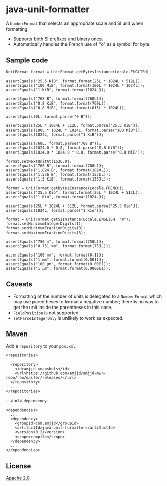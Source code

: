 java-unit-formatter
===================

A `NumberFormat` that selects an appropriate scale and SI unit when formatting.

* Supports both [SI prefixes][1] and [binary ones][2].
* Automatically handles the French use of "o" as a symbol for byte.

[1]: http://en.wikipedia.org/wiki/International_System_of_Units
[2]: http://en.wikipedia.org/wiki/Binary_prefix

Sample code
-----------

    UnitFormat format = UnitFormat.getBytesInstance(Locale.ENGLISH);

    assertEquals("25.5 KiB", format.format(25L * 1024L + 512L));
    assertEquals("100 MiB", format.format(100L * 1024L * 1024L));
    assertEquals("1 KiB", format.format(1024L));

    assertEquals("768 B", format.format(768L));
    assertEquals("0.8 KiB", format.format(769L));
    assertEquals("0.8 MiB", format.format(815L * 1024L));

    assertEquals(0L, format.parse("0 B"));

    assertEquals(25L * 1024L + 512L, format.parse("25.5 KiB"));
    assertEquals(100L * 1024L * 1024L, format.parse("100 MiB"));
    assertEquals(1024L, format.parse("1 KiB"));

    assertEquals(768L, format.parse("768 B"));
    assertEquals(1024.0 * 0.8, format.parse("0.8 KiB"));
    assertEquals(1024.0 * 1024.0 * 0.8, format.parse("0.8 MiB"));

    format.setNextUnitAt(1536.0);
    assertEquals("768 B", format.format(768L));
    assertEquals("1,024 B", format.format(1024L));
    assertEquals("1,536 B", format.format(1536L));
    assertEquals("1.5 KiB", format.format(1537L));

    format = UnitFormat.getBytesInstance(Locale.FRENCH);
    assertEquals("25,5 Kio", format.format(25L * 1024L + 512L));
    assertEquals("1 Kio", format.format(1024L));

    assertEquals(25L * 1024L + 512L, format.parse("25,5 Kio"));
    assertEquals(1024L, format.parse("1 Kio"));

    format = UnitFormat.getSIInstance(Locale.ENGLISH, "m");
    format.setMinimumIntegerDigits(1);
    format.setMinimumFractionDigits(0);
    format.setMaximumFractionDigits(3);

    assertEquals("750 m", format.format(750L));
    assertEquals("0.751 km", format.format(751L));

    assertEquals("100 mm", format.format(0.1));
    assertEquals("1 mm", format.format(0.001));
    assertEquals("100 µm", format.format(0.0001));
    assertEquals("1 µm", format.format(0.000001));

Caveats
-------

* Formatting of the number of units is delegated to a `NumberFormat` which may
  use parentheses to format a negative number; there is no way to get the unit
  inside the parentheses in this case.
* `FieldPosition` is not supported.
* `setParseIntegerOnly` is unlikely to work as expected.
  
Maven
-----

Add a `repository` to your `pom.xml`:

    <repositories>
      ...
      <repository>
        <id>amjjd-snapshots</id>
        <url>https://github.com/amjjd/amjjd-mvn-repo/raw/master/releases/</url>
      </repository>
      ...
    </repositories>

... and a `dependency`:

    <dependencies>
      ...
      <dependency>
        <groupId>com.amjjd</groupId>
        <artifactId>java-unit-formatter</artifactId>
        <version>0.2</version>
        <scope>compile</scope>
      </dependency>
      ...
    </dependencies>

License
-------

[Apache 2.0](http://www.apache.org/licenses/LICENSE-2.0.html)

